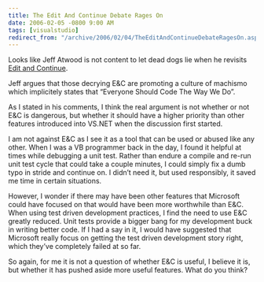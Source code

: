 ```yaml
---
title: The Edit And Continue Debate Rages On
date: 2006-02-05 -0800 9:00 AM
tags: [visualstudio]
redirect_from: "/archive/2006/02/04/TheEditAndContinueDebateRagesOn.aspx/"
---
```


Looks like Jeff Atwood is not content to let dead dogs lie when he
revisits [Edit and
Continue](http://www.codinghorror.com/blog/archives/000507.html "Revisiting Edit And Continue").

Jeff argues that those decrying E&C are promoting a culture of machismo
which implicitely states that “Everyone Should Code The Way We Do”.

As I stated in his comments, I think the real argument is not whether or
not E&C is dangerous, but whether it should have a higher priority than
other features introduced into VS.NET when the discussion first started.

I am not against E&C as I see it as a tool that can be used or abused
like any other. When I was a VB programmer back in the day, I found it
helpful at times while debugging a unit test. Rather than endure a
compile and re-run unit test cycle that could take a couple minutes, I
could simply fix a dumb typo in stride and continue on. I didn’t need
it, but used responsibly, it saved me time in certain situations.

However, I wonder if there may have been other features that Microsoft
could have focused on that would have been more worthwhile than E&C.
When using test driven development practices, I find the need to use E&C
greatly reduced. Unit tests provide a bigger bang for my development
buck in writing better code. If I had a say in it, I would have
suggested that Microsoft really focus on getting the test driven
development story right, which they’ve completely failed at so far.

So again, for me it is not a question of whether E&C is useful, I
believe it is, but whether it has pushed aside more useful features.
What do you think?

